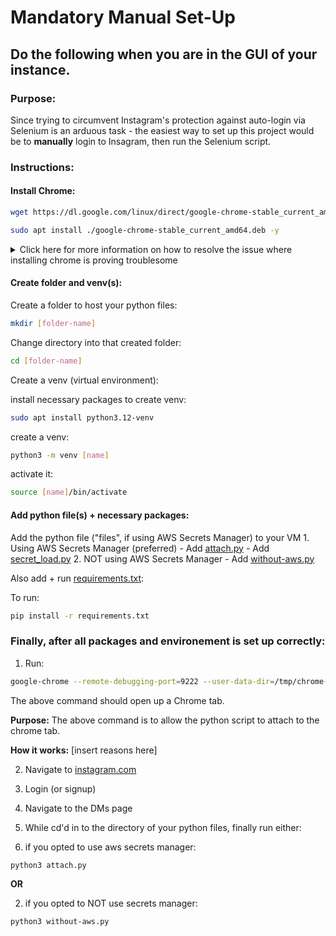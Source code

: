 # Mandatory Manual Set-Up

## Do the following when you are in the GUI of your instance.

### Purpose: 
Since trying to circumvent Instagram's protection against auto-login via Selenium is an arduous task - the easiest way to set up this project would be to **manually** login to Insagram, then run the Selenium script.

### Instructions:

#### Install Chrome:
```bash
wget https://dl.google.com/linux/direct/google-chrome-stable_current_amd64.deb
```

```bash
sudo apt install ./google-chrome-stable_current_amd64.deb -y
```

<details>
<summary>Click here for more information on how to resolve the issue where installing chrome is proving troublesome</summary>

Run the following commands:
```bash
sudo fallocate -l 2G /swapfile
sudo chmod 600 /swapfile
sudo mkswap /swapfile
sudo swapon /swapfile
```

Run the command again:
```bash
sudo apt install ./google-chrome-stable_current_amd64.deb -y
```

</details>


#### Create folder and venv(s):
Create a folder to host your python files:
```bash
mkdir [folder-name]
```

Change directory into that created folder:
```bash
cd [folder-name]
```

Create a venv (virtual environment):

install necessary packages to create venv:
```bash
sudo apt install python3.12-venv
```

create a venv:
```bash
python3 -m venv [name]
```

activate it:
```bash
source [name]/bin/activate
```

#### Add python file(s) + necessary packages:

Add the python file ("files", if using AWS Secrets Manager) to your VM
    1. Using AWS Secrets Manager (preferred)
        - Add [attach.py](attach.py)
        - Add [secret_load.py](secret_load.py)
    2. NOT using AWS Secrets Manager
        - Add [without-aws.py](../src/without-aws.py)

Also add + run [requirements.txt](../src/requirements.txt):

To run:
```bash
pip install -r requirements.txt
```


### Finally, after all packages and environement is set up correctly:

1. Run: 
```bash
google-chrome --remote-debugging-port=9222 --user-data-dir=/tmp/chrome-debug
```

The above command should open up a Chrome tab.

**Purpose:** The above command is to allow the python script to attach to the chrome tab.

**How it works:** [insert reasons here]

2. Navigate to [instagram.com](www.instagram.com)

3. Login (or signup)

4. Navigate to the DMs page

5. While cd'd in to the directory of your python files, finally run either:

1. if you opted to use aws secrets manager:
```bash
python3 attach.py
```

**OR**

2. if you opted to NOT use secrets manager:
```bash
python3 without-aws.py
```
